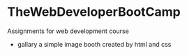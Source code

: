 # TheWebDeveloperBootCamp
Assignments for web development course
- gallary a simple image booth created by html and css
